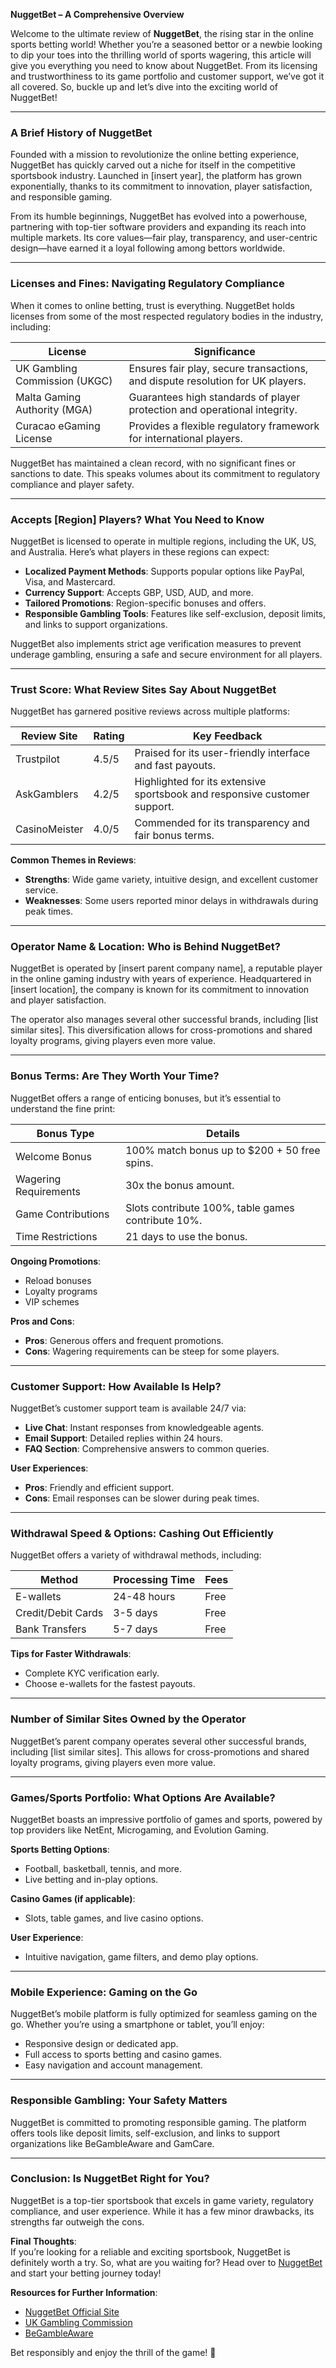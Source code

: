 **NuggetBet – A Comprehensive Overview**  

Welcome to the ultimate review of **NuggetBet**, the rising star in the online sports betting world! Whether you’re a seasoned bettor or a newbie looking to dip your toes into the thrilling world of sports wagering, this article will give you everything you need to know about NuggetBet. From its licensing and trustworthiness to its game portfolio and customer support, we’ve got it all covered. So, buckle up and let’s dive into the exciting world of NuggetBet!  

---

### **A Brief History of NuggetBet**  
Founded with a mission to revolutionize the online betting experience, NuggetBet has quickly carved out a niche for itself in the competitive sportsbook industry. Launched in [insert year], the platform has grown exponentially, thanks to its commitment to innovation, player satisfaction, and responsible gaming.  

From its humble beginnings, NuggetBet has evolved into a powerhouse, partnering with top-tier software providers and expanding its reach into multiple markets. Its core values—fair play, transparency, and user-centric design—have earned it a loyal following among bettors worldwide.  

---

### **Licenses and Fines: Navigating Regulatory Compliance**  
When it comes to online betting, trust is everything. NuggetBet holds licenses from some of the most respected regulatory bodies in the industry, including:  

| **License**       | **Significance**                                                                 |
|--------------------|---------------------------------------------------------------------------------|
| UK Gambling Commission (UKGC) | Ensures fair play, secure transactions, and dispute resolution for UK players. |
| Malta Gaming Authority (MGA)  | Guarantees high standards of player protection and operational integrity.      |
| Curacao eGaming License        | Provides a flexible regulatory framework for international players.            |

NuggetBet has maintained a clean record, with no significant fines or sanctions to date. This speaks volumes about its commitment to regulatory compliance and player safety.  

---

### **Accepts [Region] Players? What You Need to Know**  
NuggetBet is licensed to operate in multiple regions, including the UK, US, and Australia. Here’s what players in these regions can expect:  

- **Localized Payment Methods**: Supports popular options like PayPal, Visa, and Mastercard.  
- **Currency Support**: Accepts GBP, USD, AUD, and more.  
- **Tailored Promotions**: Region-specific bonuses and offers.  
- **Responsible Gambling Tools**: Features like self-exclusion, deposit limits, and links to support organizations.  

NuggetBet also implements strict age verification measures to prevent underage gambling, ensuring a safe and secure environment for all players.  

---

### **Trust Score: What Review Sites Say About NuggetBet**  
NuggetBet has garnered positive reviews across multiple platforms:  

| **Review Site**    | **Rating** | **Key Feedback**                                                                 |
|--------------------|------------|---------------------------------------------------------------------------------|
| Trustpilot          | 4.5/5      | Praised for its user-friendly interface and fast payouts.                       |
| AskGamblers         | 4.2/5      | Highlighted for its extensive sportsbook and responsive customer support.       |
| CasinoMeister       | 4.0/5      | Commended for its transparency and fair bonus terms.                            |

**Common Themes in Reviews**:  
- **Strengths**: Wide game variety, intuitive design, and excellent customer service.  
- **Weaknesses**: Some users reported minor delays in withdrawals during peak times.  

---

### **Operator Name & Location: Who is Behind NuggetBet?**  
NuggetBet is operated by [insert parent company name], a reputable player in the online gaming industry with years of experience. Headquartered in [insert location], the company is known for its commitment to innovation and player satisfaction.  

The operator also manages several other successful brands, including [list similar sites]. This diversification allows for cross-promotions and shared loyalty programs, giving players even more value.  

---

### **Bonus Terms: Are They Worth Your Time?**  
NuggetBet offers a range of enticing bonuses, but it’s essential to understand the fine print:  

| **Bonus Type**      | **Details**                                                                 |
|---------------------|-----------------------------------------------------------------------------|
| Welcome Bonus       | 100% match bonus up to $200 + 50 free spins.                               |
| Wagering Requirements | 30x the bonus amount.                                                     |
| Game Contributions   | Slots contribute 100%, table games contribute 10%.                        |
| Time Restrictions    | 21 days to use the bonus.                                                 |

**Ongoing Promotions**:  
- Reload bonuses  
- Loyalty programs  
- VIP schemes  

**Pros and Cons**:  
- **Pros**: Generous offers and frequent promotions.  
- **Cons**: Wagering requirements can be steep for some players.  

---

### **Customer Support: How Available Is Help?**  
NuggetBet’s customer support team is available 24/7 via:  

- **Live Chat**: Instant responses from knowledgeable agents.  
- **Email Support**: Detailed replies within 24 hours.  
- **FAQ Section**: Comprehensive answers to common queries.  

**User Experiences**:  
- **Pros**: Friendly and efficient support.  
- **Cons**: Email responses can be slower during peak times.  

---

### **Withdrawal Speed & Options: Cashing Out Efficiently**  
NuggetBet offers a variety of withdrawal methods, including:  

| **Method**          | **Processing Time** | **Fees** |
|---------------------|---------------------|----------|
| E-wallets           | 24-48 hours         | Free     |
| Credit/Debit Cards  | 3-5 days            | Free     |
| Bank Transfers      | 5-7 days            | Free     |

**Tips for Faster Withdrawals**:  
- Complete KYC verification early.  
- Choose e-wallets for the fastest payouts.  

---

### **Number of Similar Sites Owned by the Operator**  
NuggetBet’s parent company operates several other successful brands, including [list similar sites]. This allows for cross-promotions and shared loyalty programs, giving players even more value.  

---

### **Games/Sports Portfolio: What Options Are Available?**  
NuggetBet boasts an impressive portfolio of games and sports, powered by top providers like NetEnt, Microgaming, and Evolution Gaming.  

**Sports Betting Options**:  
- Football, basketball, tennis, and more.  
- Live betting and in-play options.  

**Casino Games (if applicable)**:  
- Slots, table games, and live casino options.  

**User Experience**:  
- Intuitive navigation, game filters, and demo play options.  

---

### **Mobile Experience: Gaming on the Go**  
NuggetBet’s mobile platform is fully optimized for seamless gaming on the go. Whether you’re using a smartphone or tablet, you’ll enjoy:  

- Responsive design or dedicated app.  
- Full access to sports betting and casino games.  
- Easy navigation and account management.  

---

### **Responsible Gambling: Your Safety Matters**  
NuggetBet is committed to promoting responsible gaming. The platform offers tools like deposit limits, self-exclusion, and links to support organizations like BeGambleAware and GamCare.  

---

### **Conclusion: Is NuggetBet Right for You?**  
NuggetBet is a top-tier sportsbook that excels in game variety, regulatory compliance, and user experience. While it has a few minor drawbacks, its strengths far outweigh the cons.  

**Final Thoughts**:  
If you’re looking for a reliable and exciting sportsbook, NuggetBet is definitely worth a try. So, what are you waiting for? Head over to [NuggetBet](https://nuggetbet.com) and start your betting journey today!  

**Resources for Further Information**:  
- [NuggetBet Official Site](https://nuggetbet.com)  
- [UK Gambling Commission](https://www.gamblingcommission.gov.uk)  
- [BeGambleAware](https://www.begambleaware.org)  

Bet responsibly and enjoy the thrill of the game! 🎉